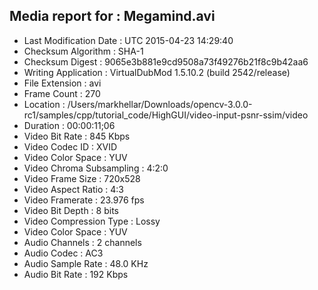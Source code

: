 ## Media report for : Megamind.avi  
* Last Modification Date : UTC 2015-04-23 14:29:40  
* Checksum Algorithm : SHA-1  
* Checksum Digest : 9065e3b881e9cd9508a73f49276b21f8c9b42aa6  
* Writing Application : VirtualDubMod 1.5.10.2 (build 2542/release)  
* File Extension : avi  
* Frame Count : 270  
* Location : /Users/markhellar/Downloads/opencv-3.0.0-rc1/samples/cpp/tutorial_code/HighGUI/video-input-psnr-ssim/video  
* Duration : 00:00:11;06  
* Video Bit Rate : 845 Kbps  
* Video Codec ID : XVID  
* Video Color Space : YUV  
* Video Chroma Subsampling : 4:2:0  
* Video Frame Size : 720x528  
* Video Aspect Ratio : 4:3  
* Video Framerate : 23.976 fps  
* Video Bit Depth : 8 bits  
* Video Compression Type : Lossy  
* Video Color Space : YUV  
* Audio Channels : 2 channels  
* Audio Codec : AC3  
* Audio Sample Rate : 48.0 KHz  
* Audio Bit Rate : 192 Kbps  

